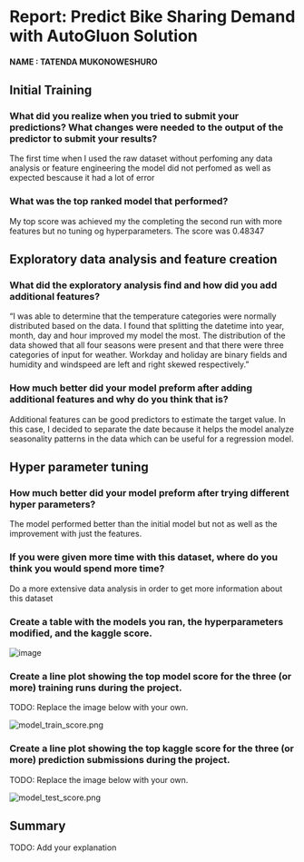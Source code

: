 # Report: Predict Bike Sharing Demand with AutoGluon Solution
#### NAME : TATENDA MUKONOWESHURO

## Initial Training
### What did you realize when you tried to submit your predictions? What changes were needed to the output of the predictor to submit your results?
The first time when I used the raw dataset without perfoming any data analysis or feature engineering the model did not perfomed as well as expected bescause it had a lot of error

### What was the top ranked model that performed?
My top score was achieved my the completing the second run with more features but no tuning og hyperparameters. The score was  0.48347

## Exploratory data analysis and feature creation
### What did the exploratory analysis find and how did you add additional features?
“I was able to determine that the temperature categories were normally distributed based on the data. I found that splitting the datetime into year, month, day and hour improved my model the most. The distribution of the data showed that all four seasons were present and that there were three categories of input for weather. Workday and holiday are binary fields and humidity and windspeed are left and right skewed respectively.”

### How much better did your model preform after adding additional features and why do you think that is?
Additional features can be good predictors to estimate the target value. In this case, I decided to separate the date because it helps the model analyze seasonality patterns in the data which can be useful for a regression model.

## Hyper parameter tuning
### How much better did your model preform after trying different hyper parameters?
The model performed better than the initial model but not as well as the improvement with just the features.

### If you were given more time with this dataset, where do you think you would spend more time?
Do a more extensive data analysis in order to get more information about this dataset

### Create a table with the models you ran, the hyperparameters modified, and the kaggle score.


![image](https://github.com/Tatenda1112/bike_sharing_demand/assets/102743794/cc08e816-fb2b-4c73-bd17-8dabbd269426)


### Create a line plot showing the top model score for the three (or more) training runs during the project.

TODO: Replace the image below with your own.

![model_train_score.png](img/model_train_score.png)

### Create a line plot showing the top kaggle score for the three (or more) prediction submissions during the project.

TODO: Replace the image below with your own.

![model_test_score.png](img/model_test_score.png)

## Summary
TODO: Add your explanation
